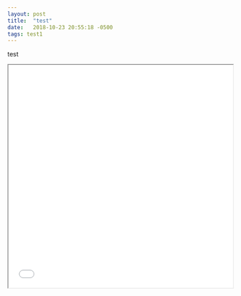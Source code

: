 ```yaml
---
layout: post
title:  "test"
date:   2018-10-23 20:55:18 -0500
tags: test1
---
```


test

<iframe width="100%" height="500" name="iframe" src="/materials/p1output.html"></iframe>